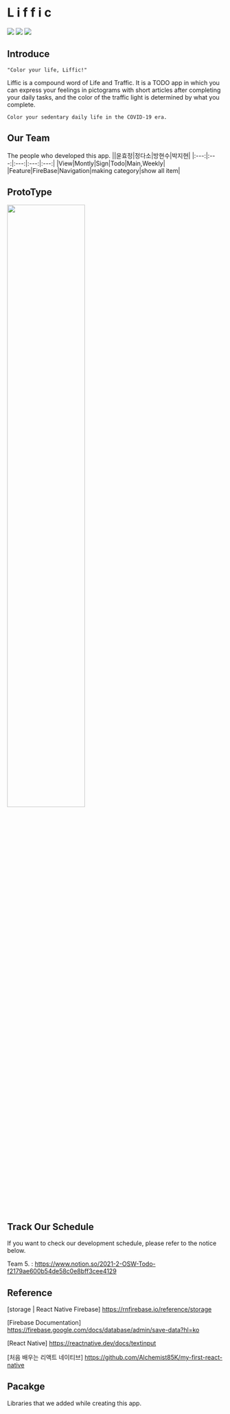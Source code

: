# L i f f i c
<img src="https://img.shields.io/badge/React Native-blue?style=for-the-badge&logo=React&logoColor=black"/></a>
<img src="https://img.shields.io/badge/JavaScript-yellow?style=for-the-badge&logo=JavaScript&logoColor=black"/></a>
<img src="https://img.shields.io/badge/FireBase-orange?style=for-the-badge&logo=Firebase&logoColor=black"/></a>

## Introduce
    "Color your life, Liffic!"

Liffic is a compound word of Life and Traffic. It is a TODO app in which you can express your feelings in pictograms with short articles after completing your daily tasks, and the color of the traffic light is determined by what you complete.

    Color your sedentary daily life in the COVID-19 era.

## Our Team
The people who developed this app.
||윤효정|정다소|방현수|박지현|
|:---:|:---:|:---:|:---:|:---:|
|View|Montly|Sign|Todo|Main,Weekly|
|Feature|FireBase|Navigation|making category|show all item|

## ProtoType

<img src = https://user-images.githubusercontent.com/77730511/146195162-64cbcd0d-ff1e-42cd-aab2-c7e6ca0ca2a5.jpg width="60%" height="60%">


## Track Our Schedule
If you want to check our development schedule, please refer to the notice below.

Team 5. : https://www.notion.so/2021-2-OSW-Todo-f2179ae600b54de58c0e8bff3cee4129

## Reference
[storage | React Native Firebase]
    https://rnfirebase.io/reference/storage
    
[Firebase Documentation]
    https://firebase.google.com/docs/database/admin/save-data?hl=ko
    
[React Native]
    https://reactnative.dev/docs/textinput

[처음 배우는 리액트 네이티브]
    https://github.com/Alchemist85K/my-first-react-native

## Pacakge

Libraries that we added while creating this app.


